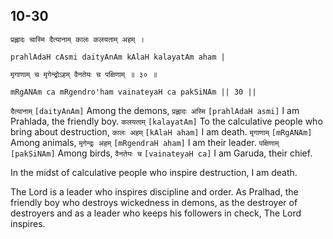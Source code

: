 ## 10-30


```shloka-sa
प्रह्लादः चास्मि दैत्यानाम् कालः कलयताम् अहम् ।
```
```shloka-sa-hk
prahlAdaH cAsmi daityAnAm kAlaH kalayatAm aham |
```
```shloka-sa
मृगाणाम् च मृगेन्द्रोऽहम् वैनतेयः च पक्षिणाम् ॥ ३० ॥
```
```shloka-sa-hk
mRgANAm ca mRgendro'ham vainateyaH ca pakSiNAm || 30 ||
```

`दैत्यानाम्` `[daityAnAm]` Among the demons, `प्रह्लादः अस्मि` `[prahlAdaH asmi]` I am Prahlada, the friendly boy. `कलयताम्` `[kalayatAm]` To the calculative people who bring about destruction, `कालः अहम्` `[kAlaH aham]` I am death. `मृगाणाम्` `[mRgANAm]` Among animals, `मृगेन्द्रः अहम्` `[mRgendraH aham]` I am their leader. `पक्षिणाम्` `[pakSiNAm]` Among birds, `वैनतेयः च` `[vainateyaH ca]` I am Garuda, their chief.

In the midst of calculative people who inspire destruction, I am death.



The Lord is a leader who inspires discipline and order. As Pralhad, the friendly boy who destroys wickedness in demons, as the destroyer of destroyers and as a leader who keeps his followers in check, The Lord inspires.

